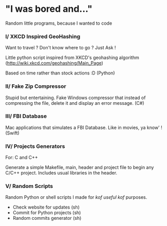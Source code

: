 # "I was bored and..."
Random little programs, because I wanted to code

### I/ XKCD Inspired GeoHashing
Want to travel ? Don't know where to go ? Just Ask !

Little python script inspired from XKCD's geohashing algorithm (http://wiki.xkcd.com/geohashing/Main_Page)

Based on time rather than stock actions :D (Python)

### II/ Fake Zip Compressor
Stupid but entertaining. Fake Windows compressor that instead of compressing the file, delete it and display an error message. (C#)


### III/ FBI Database

Mac applications that simulates a FBI Database. Like in movies, ya know' ! (Swift)


### IV/ Projects Generators

For: C and C++

Generate a simple Makefile, main, header and project file to begin any C/C++ project.
Includes usual libraries in the header.


### V/ Random Scripts

Random Python or shell scripts I made for *kof useful kof* purposes.
- Check website for updates (sh)
- Commit for Python projects (sh)
- Random commits generator (sh)
